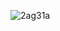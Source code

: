 
![2ag31a](https://github.com/Vileryx/Vileryx/assets/164891610/c5d0a477-b23f-4d37-8c48-e0763554d14f)


